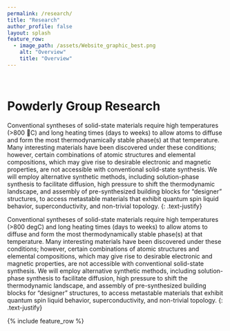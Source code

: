 ```yaml
---
permalink: /research/
title: "Research"
author_profile: false
layout: splash
feature_row:
  - image_path: /assets/Website_graphic_best.png
    alt: "Overview"
    title: "Overview"
---
```


<br>

# Powderly Group Research
Conventional syntheses of solid-state materials require high temperatures (>800 C) and long heating times (days to weeks) to allow atoms to diffuse and form the most thermodynamically stable phase(s) at that temperature. Many interesting materials have been discovered under these conditions; however, certain combinations of atomic structures and elemental compositions, which may give rise to desirable electronic and magnetic properties, are not accessible with conventional solid-state synthesis. We will employ alternative synthetic methods, including solution-phase synthesis to facilitate diffusion, high pressure to shift the thermodynamic landscape, and assembly of pre-synthesized building blocks for “designer” structures, to access metastable materials that exhibit quantum spin liquid behavior, superconductivity, and non-trivial topology.
{: .text-justify}

Conventional syntheses of solid-state materials require high temperatures (>800 degC) and long 
heating times (days to weeks) to allow atoms to diffuse and form the most thermodynamically
stable phase(s) at that temperature. Many interesting materials have been discovered under 
these conditions; however, certain combinations of atomic structures and elemental 
compositions, which may give rise to desirable electronic and magnetic properties, are not 
accessible with conventional solid-state synthesis. We will employ alternative synthetic 
methods, including solution-phase synthesis to facilitate diffusion, high pressure to shift the 
thermodynamic landscape, and assembly of pre-synthesized building blocks for “designer” 
structures, to access metastable materials that exhibit quantum spin liquid behavior, 
superconductivity, and non-trivial topology.
{: .text-justify}

{% include feature_row %}
